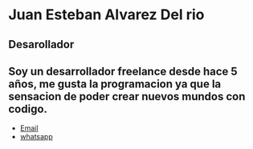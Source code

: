 # Juan Esteban Alvarez Del rio
## Desarollador
Soy un desarrollador freelance desde hace 5 años, me gusta la programacion ya que la sensacion de poder crear nuevos mundos con codigo.
---
* [Email](mailto:juannestebann1@gmail.com)
* [whatsapp](tel:3204987981)

